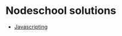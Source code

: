 # Nodeschool solutions

* [Javascripting](https://github.com/Oswaldofm17/NodeSchool-Solutions/tree/master/Javascripting)


